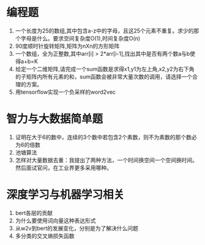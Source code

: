 # 编程题
1. 一个长度为25的数组,其中包含a-z中的字母，且这25个元素不重复。求少的那个字母是什么。要求空间复杂度O(1),时间复杂度O(n)
2. 90度顺时针旋转矩阵,矩阵为nXn的方形矩阵
3. 一个数组，全为正整数,其中arr[i] > 2*arr[i-1],找出其中是否有两个数a与b使得a+b=K
4. 给定一个二维矩阵,请完成一个sum函数是求得x1,y1为左上角,x2,y2为右下角的子矩阵内所有元素的和，sum函数会被非常大量次数的调用，请选择一个合理的方案。
5. 用tensorflow实现一个负采样的word2vec
# 智力与大数据简单题
1. 证明在大于6的数中，连续的3个数中若包含2个素数，则不为素数的那个数必为6的倍数
2. 池塘算法
3. 怎样对大量数据去重：我提出了两种方法，一个时间换空间一个空间换时间。然后面试官问，在工业界更多采用哪种。
# 深度学习与机器学习相关
1. bert各层的贡献
2. 为什么要使用词向量这种表达形式
3. 从w2v到bert的发展变化，分别是为了解决什么问题
4. 多分类的交叉熵损失函数
